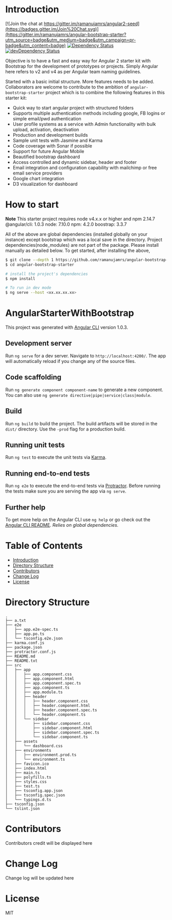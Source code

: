# Introduction

[![Join the chat at https://gitter.im/ramanujamrs/angular2-seed](https://badges.gitter.im/Join%20Chat.svg)](https://gitter.im/ramanujamrs/angular-bootstrap-starter?utm_source=badge&utm_medium=badge&utm_campaign=pr-badge&utm_content=badge)
[![Dependency Status](https://david-dm.org/ramanujamrs/angular-bootstrap-starter.svg)](https://david-dm.org/ramanujamrs/angular-bootstrap-starter)
[![devDependency Status](https://david-dm.org/ramanujamrs/angular-bootstrap-starter/dev-status.svg)](https://david-dm.org/ramanujamrs/angular-bootstrap-starter?type=dev)

Objective is to have a fast and easy way for Angular 2 starter kit with Bootstrap for the development of prototypes or projects.
Simply Angular here refers to v2 and v4 as per Angular team naming guidelines.

Started with a basic initial structure. More features needs to be added. 
Collaborators are welcome to contribute to the ambition of `angular-bootstrap-starter` project which is to combine the following features in this starter kit:
- Quick way to start angular project with structured folders
- Supports multiple authentication methods including google, FB logins or simple email/pwd authentication
- User profile systems as a service with Admin functionality with bulk upload, activation, deactivation
- Production and development builds
- Sample unit tests with Jasmine and Karma 
- Code coverage with Sonar if possible
- Support for future Angular Mobile
- Beautified bootstrap dashboard  
- Access controlled and dynamic sidebar, header and footer
- Email integration and configuration capability with mailchimp or free email service providers
- Google chart integration
- D3 visualization for dashboard

# How to start
**Note** This starter project requires node v4.x.x or higher and npm 2.14.7 
@angular/cli: 1.0.3
node: 7.10.0
npm: 4.2.0
boostrap: 3.3.7

All of the above are global dependencies (installed globally on your instance) except bootstrap which was a local save in the directory.
Project dependencies(node_modules) are not part of the package. Please install manually as detailed below.
To get started, after installing the above,

```bash
$ git clone --depth 1 https://github.com/ramanujamrs/angular-bootstrap-starter
$ cd angular-bootstrap-starter

# install the project's dependencies
$ npm install

# To run in dev mode
$ ng serve --host <xx.xx.xx.xx>
```
# AngularStarterWithBootstrap

This project was generated with [Angular CLI](https://github.com/angular/angular-cli) version 1.0.3.

## Development server

Run `ng serve` for a dev server. Navigate to `http://localhost:4200/`. The app will automatically reload if you change any of the source files.

## Code scaffolding

Run `ng generate component component-name` to generate a new component. You can also use `ng generate directive|pipe|service|class|module`.

## Build

Run `ng build` to build the project. The build artifacts will be stored in the `dist/` directory. Use the `-prod` flag for a production build.

## Running unit tests

Run `ng test` to execute the unit tests via [Karma](https://karma-runner.github.io).

## Running end-to-end tests

Run `ng e2e` to execute the end-to-end tests via [Protractor](http://www.protractortest.org/).
Before running the tests make sure you are serving the app via `ng serve`.

## Further help

To get more help on the Angular CLI use `ng help` or go check out the [Angular CLI README](https://github.com/angular/angular-cli/blob/master/README.md).
_Relies on global dependencies._

# Table of Contents

- [Introduction](#introduction)
- [Directory Structure](#directory-structure)
- [Contributors](#contributors)
- [Change Log](#change-log)
- [License](#license)

# Directory Structure

```
.
├── a.txt
├── e2e
│   ├── app.e2e-spec.ts
│   ├── app.po.ts
│   └── tsconfig.e2e.json
├── karma.conf.js
├── package.json
├── protractor.conf.js
├── README.md
├── README.txt
├── src
│   ├── app
│   │   ├── app.component.css
│   │   ├── app.component.html
│   │   ├── app.component.spec.ts
│   │   ├── app.component.ts
│   │   ├── app.module.ts
│   │   ├── header
│   │   │   ├── header.component.css
│   │   │   ├── header.component.html
│   │   │   ├── header.component.spec.ts
│   │   │   └── header.component.ts
│   │   └── sidebar
│   │       ├── sidebar.component.css
│   │       ├── sidebar.component.html
│   │       ├── sidebar.component.spec.ts
│   │       └── sidebar.component.ts
│   ├── assets
│   │   └── dashboard.css
│   ├── environments
│   │   ├── environment.prod.ts
│   │   └── environment.ts
│   ├── favicon.ico
│   ├── index.html
│   ├── main.ts
│   ├── polyfills.ts
│   ├── styles.css
│   ├── test.ts
│   ├── tsconfig.app.json
│   ├── tsconfig.spec.json
│   └── typings.d.ts
├── tsconfig.json
└── tslint.json
```

# Contributors
Contributors credit will be displayed here

# Change Log

Change log will be updated here

# License

MIT



